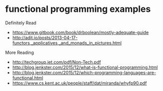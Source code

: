 # functional programming examples

Definitely Read
* https://www.gitbook.com/book/drboolean/mostly-adequate-guide
* http://adit.io/posts/2013-04-17-functors,_applicatives,_and_monads_in_pictures.html

More Reading
* http://techgroup.jet.com/pdf/Non-Tech.pdf
* http://blog.jenkster.com/2015/12/what-is-functional-programming.html
* http://blog.jenkster.com/2015/12/which-programming-languages-are-functional.html
* https://www.cs.kent.ac.uk/people/staff/dat/miranda/whyfp90.pdf
